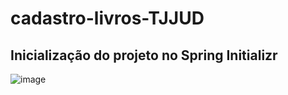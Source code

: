 # cadastro-livros-TJJUD

## Inicialização do projeto no Spring Initializr

![image](https://github.com/user-attachments/assets/7e745c5d-3dac-484b-9f3a-b72c1278d843)

